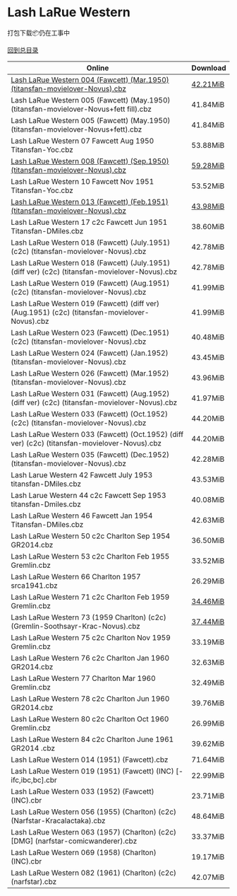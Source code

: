 # Lash LaRue Western

打包下载📦仍在工事中

[回到总目录](/Catalogs.md)







Online | Download
--- | ---
[Lash LaRue Western 004 (Fawcett) (Mar.1950) (titansfan-movielover-Novus).cbz](https://github.com/alicewish/markdown/blob/master/comic/Lash-LaRue-Western-004-Fawcett-Mar-1950-titansfan-movielover-Novus-cbz.md) | [42.21MiB](https://pan.baidu.com/s/1-oMtq69gl34SGwcoPoWD7g#list/path=%2FNovus%20-%20Week%20of%202018%20Q2%2FNovus%20-%20Week%20of%202018-05-02%2F%E3%82%B1%E3%82%A8%E3%82%A6%E3%82%A8%E3%82%BD%E3%82%AA%E3%82%B1%E3%82%AF%E3%82%A2%E3%82%A6%E3%82%BB%E3%82%AF%E3%82%B3%E3%82%AA%E3%82%B9%E3%82%AA%E3%82%A2%E3%82%AA%E3%82%A2%E3%82%B3%E3%82%AA%E3%82%B9%E3%82%A4%E3%82%A6%E3%82%A8%E3%82%AD%E3%82%AD%E3%82%B1%E3%82%AA%E3%82%BB%E3%82%BB%E3%82%AA&parentPath=%2FNovus%20-%20Week%20of%202018%20Q2)
Lash LaRue Western 005 (Fawcett) (May.1950) (titansfan-movielover-Novus+fett fill).cbz | 41.84MiB
Lash LaRue Western 005 (Fawcett) (May.1950) (titansfan-movielover-Novus+fett).cbz | 41.84MiB
Lash LaRue Western 07 Fawcett Aug 1950 Titansfan-Yoc.cbz | 53.88MiB
[Lash LaRue Western 008 (Fawcett) (Sep.1950) (titansfan-movielover-Novus).cbz](https://github.com/alicewish/markdown/blob/master/comic/Lash-LaRue-Western-008-Fawcett-Sep-1950-titansfan-movielover-Novus-cbz.md) | [59.28MiB](https://pan.baidu.com/s/1-oMtq69gl34SGwcoPoWD7g#list/path=%2FNovus%20-%20Week%20of%202018%20Q2%2FNovus%20-%20Week%20of%202018-05-02%2F%E3%82%AD%E3%82%A8%E3%82%BB%E3%82%AB%E3%82%A6%E3%82%AA%E3%82%BF%E3%82%A4%E3%82%B9%E3%82%A2%E3%82%AA%E3%82%B5%E3%82%BF%E3%82%BD%E3%82%BD%E3%82%A6%E3%82%BF%E3%82%B7%E3%82%B7%E3%82%B3%E3%82%BD%E3%82%AA%E3%82%A8%E3%82%B1%E3%82%B5%E3%82%B9%E3%82%BB%E3%82%BF%E3%82%A8%E3%82%B9%E3%82%A2%E3%82%B5&parentPath=%2FNovus%20-%20Week%20of%202018%20Q2)
Lash LaRue Western 10 Fawcett Nov 1951 Titansfan-Yoc.cbz | 53.52MiB
[Lash LaRue Western 013 (Fawcett) (Feb.1951) (titansfan-movielover-Novus).cbz](https://github.com/alicewish/markdown/blob/master/comic/Lash-LaRue-Western-013-Fawcett-Feb-1951-titansfan-movielover-Novus-cbz.md) | [43.98MiB](https://pan.baidu.com/s/1-oMtq69gl34SGwcoPoWD7g#list/path=%2FNovus%20-%20Week%20of%202018%20Q2%2FNovus%20-%20Week%20of%202018-05-02%2F%E3%82%B7%E3%82%BD%E3%82%BD%E3%82%AA%E3%82%B5%E3%82%B1%E3%82%BD%E3%82%AF%E3%82%A8%E3%82%AB%E3%82%B7%E3%82%BD%E3%82%A4%E3%82%B1%E3%82%B3%E3%82%A8%E3%82%B9%E3%82%AD%E3%82%B3%E3%82%B5%E3%82%A2%E3%82%BB%E3%82%AA%E3%82%BF%E3%82%A8%E3%82%A2%E3%82%A4%E3%82%AB%E3%82%AD%E3%82%A6%E3%82%A4%E3%82%B7&parentPath=%2FNovus%20-%20Week%20of%202018%20Q2)
Lash LaRue Western 17 c2c Fawcett Jun 1951 Titansfan-DMiles.cbz | 38.60MiB
Lash LaRue Western 018 (Fawcett) (July.1951) (c2c) (titansfan-movielover-Novus).cbz | 42.78MiB
Lash LaRue Western 018 (Fawcett) (July.1951) (diff ver) (c2c) (titansfan-movielover-Novus).cbz | 42.78MiB
Lash LaRue Western 019 (Fawcett) (Aug.1951) (c2c) (titansfan-movielover-Novus).cbz | 41.99MiB
Lash LaRue Western 019 (Fawcett) (diff ver) (Aug.1951) (c2c) (titansfan-movielover-Novus).cbz | 41.99MiB
Lash LaRue Western 023 (Fawcett) (Dec.1951) (c2c) (titansfan-movielover-Novus).cbz | 40.48MiB
Lash LaRue Western 024 (Fawcett) (Jan.1952) (titansfan-movielover-Novus).cbz | 43.45MiB
Lash LaRue Western 026 (Fawcett) (Mar.1952) (titansfan-movielover-Novus).cbz | 43.96MiB
Lash LaRue Western 031 (Fawcett) (Aug.1952) (diff ver) (c2c) (titansfan-movielover-Novus).cbz | 41.97MiB
Lash LaRue Western 033 (Fawcett) (Oct.1952) (c2c) (titansfan-movielover-Novus).cbz | 44.20MiB
Lash LaRue Western 033 (Fawcett) (Oct.1952) (diff ver) (c2c) (titansfan-movielover-Novus).cbz | 44.20MiB
Lash LaRue Western 035 (Fawcett) (Dec.1952) (titansfan-movielover-Novus).cbz | 42.28MiB
Lash Larue Western 42 Fawcett July 1953 titansfan-DMiles.cbz | 43.53MiB
Lash Larue Western 44 c2c Fawcett Sep 1953 titansfan-Dmiles.cbz | 40.08MiB
Lash LaRue Western 46 Fawcett Jan 1954 Titansfan-DMiles.cbz | 42.63MiB
Lash LaRue Western 50 c2c Charlton Sep 1954 GR2014.cbz | 36.50MiB
Lash LaRue Western 53 c2c Charlton Feb 1955 Gremlin.cbz | 33.52MiB
Lash LaRue Western 66 Charlton 1957 srca1941.cbz | 26.29MiB
Lash LaRue Western 71 c2c Charlton Feb 1959 Gremlin.cbz | [34.46MiB](https://pan.baidu.com/s/1Aiau_bcm_D1eY1Up4SNQKw#list/path=%2FHitlist%20Week%20of%202018%20Q1%2FHitlist%20Week%20of%202018.02.14%2F%E3%82%AD%E3%82%AD%E3%82%A6%E3%82%A4%E3%82%B9%E3%82%AA%E3%82%AA%E3%82%BB%E3%82%A6%E3%82%B3%E3%82%B9%E3%82%B5%E3%82%BF%E3%82%BD%E3%82%A2%E3%82%A8%E3%82%A8%E3%82%B1%E3%82%AB%E3%82%A6%E3%82%B5%E3%82%A4%E3%82%B3%E3%82%B3%E3%82%AD%E3%82%B9%E3%82%B7%E3%82%B9%E3%82%B1%E3%82%AF%E3%82%A6%E3%82%BD&parentPath=%2FHitlist%20Week%20of%202018%20Q1)
Lash LaRue Western 73 (1959 Charlton) (c2c) (Gremlin-Soothsayr-Krac-Novus).cbz | [37.44MiB](https://pan.baidu.com/s/1dcYdynseLg_P_OoIBahMaQ#list/path=%2FNovus%20-%20Week%20of%202018%20Q1%2FNovus%20-%20Week%20of%202018-02-14%2F%E3%82%B7%E3%82%A8%E3%82%BB%E3%82%A8%E3%82%B1%E3%82%A8%E3%82%B5%E3%82%A6%E3%82%A2%E3%82%BF%E3%82%AF%E3%82%B9%E3%82%B7%E3%82%B1%E3%82%BB%E3%82%A6%E3%82%AA%E3%82%B9%E3%82%AF%E3%82%AB%E3%82%BF%E3%82%A2%E3%82%AA%E3%82%A8%E3%82%A2%E3%82%BF%E3%82%A8%E3%82%BF%E3%82%A8%E3%82%BF%E3%82%B7%E3%82%B7&parentPath=%2FNovus%20-%20Week%20of%202018%20Q1)
Lash LaRue Western 75 c2c Charlton Nov 1959 Gremlin.cbz | 33.19MiB
Lash LaRue Western 76 c2c Charlton Jan 1960 GR2014.cbz | 32.63MiB
Lash LaRue Western 77 Charlton Mar 1960 Gremlin.cbz | 32.49MiB
Lash LaRue Western 78 c2c Charlton Jun 1960 GR2014.cbz | 39.76MiB
Lash LaRue Western 80 c2c Charlton Oct 1960 Gremlin.cbz | 26.99MiB
Lash LaRue Western 84 c2c Charlton June 1961 GR2014 .cbz | 39.62MiB
Lash LaRue Western 014 (1951) (Fawcett).cbz | 71.64MiB
Lash LaRue Western 019 (1951) (Fawcett) (INC) [-ifc,ibc,bc].cbr | 22.99MiB
Lash LaRue Western 033 (1952) (Fawcett) (INC).cbr | 23.71MiB
Lash LaRue Western 056 (1955) (Charlton) (c2c) (Narfstar-Kracalactaka).cbz | 48.64MiB
Lash LaRue Western 063 (1957) (Charlton) (c2c) [DMG] (narfstar-comicwanderer).cbz | 33.37MiB
Lash LaRue Western 069 (1958) (Charlton) (INC).cbr | 19.17MiB
Lash LaRue Western 082 (1961) (Charlton) (c2c) (narfstar).cbz | 42.07MiB